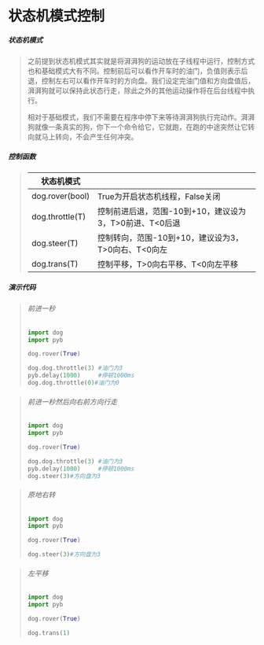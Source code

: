 # **状态机模式控制**

##### 状态机模式

>之前提到状态机模式其实就是将湃湃狗的运动放在子线程中运行，控制方式也和基础模式大有不同。控制前后可以看作开车时的油门，负值则表示后退，控制左右可以看作开车时的方向盘。我们设定完油门值和方向盘值后，湃湃狗就可以保持此状态行走，除此之外的其他运动操作将在后台线程中执行。    
>
>
>相对于基础模式，我们不需要在程序中停下来等待湃湃狗执行完动作。湃湃狗就像一条真实的狗，你下一个命令给它，它就跑，在跑的中途突然让它转向就马上转向，不会产生任何冲突。

##### 控制函数

>| 状态机模式      |                                                         |
>| --------------- | ------------------------------------------------------- |
>| dog.rover(bool) | True为开启状态机线程，False关闭                         |
>| dog.throttle(T) | 控制前进后退，范围-10到+10，建议设为3，T>0前进、T<0后退 |
>| dog.steer(T)    | 控制转向，范围-10到+10，建议设为3，T>0向右、T<0向左     |
>| dog.trans(T)    | 控制平移，T>0向右平移、T<0向左平移                      |

##### 演示代码
>###### 前进一秒
>
>```python
>import dog
>import pyb
>
>dog.rover(True)
>
>dog.dog.throttle(3) #油门为3
>pyb.delay(1000)     #停顿1000ms
>dog.dog.throttle(0)#油门为0
>```

>###### 前进一秒然后向右前方向行走
>
>```python
>import dog
>import pyb
>
>dog.rover(True)
>
>dog.dog.throttle(3) #油门为3
>pyb.delay(1000)     #停顿1000ms
>dog.steer(3)#方向盘为3
>```

>###### 原地右转
>
>```python
>import dog
>import pyb
>
>dog.rover(True)
>
>dog.steer(3)#方向盘为3
>```

>###### 左平移
>
>```python
>import dog
>import pyb
>
>dog.rover(True)
>
>dog.trans(1)
>```

